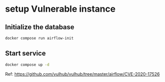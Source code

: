 # setup Vulnerable instance
## Initialize the database
```bash
docker compose run airflow-init
```
## Start service
```bash
docker compose up -d
```

Ref: https://github.com/vulhub/vulhub/tree/master/airflow/CVE-2020-17526
